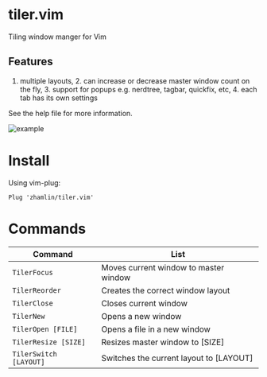 # tiler.vim
Tiling window manger for Vim

## Features
  1. multiple layouts,
	2. can increase or decrease master window count on the fly,
	3. support for popups e.g. nerdtree, tagbar, quickfix, etc,
	4. each tab has its own settings

See the help file for more information.

![example](https://user-images.githubusercontent.com/1034743/31067325-e97fe69e-a717-11e7-8663-bd67a80c5312.gif)

# Install
Using vim-plug:

```
Plug 'zhamlin/tiler.vim'
```

# Commands

| Command               | List                                                                   |
| ---                   | ---                                                                    |
| `TilerFocus`          | Moves current window to master window                                  |
| `TilerReorder`        | Creates the correct window layout                                      |
| `TilerClose`          | Closes current window                                                  |
| `TilerNew`            | Opens a new window                                                     |
| `TilerOpen [FILE]`    | Opens a file in a new window                                           |
| `TilerResize [SIZE]`  | Resizes master window to [SIZE]                                        |
| `TilerSwitch [LAYOUT]`| Switches the current layout to [LAYOUT]                                |
